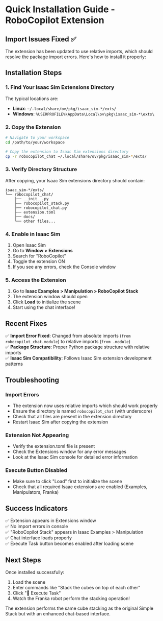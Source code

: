 # Quick Installation Guide - RoboCopilot Extension

## Import Issues Fixed ✅

The extension has been updated to use relative imports, which should resolve the package import errors. Here's how to install it properly:

## Installation Steps

### 1. Find Your Isaac Sim Extensions Directory

The typical locations are:
- **Linux**: `~/.local/share/ov/pkg/isaac_sim-*/exts/`
- **Windows**: `%USERPROFILE%\AppData\Local\ov\pkg\isaac_sim-*\exts\`

### 2. Copy the Extension

```bash
# Navigate to your workspace
cd /path/to/your/workspace

# Copy the extension to Isaac Sim extensions directory
cp -r robocopilot_chat ~/.local/share/ov/pkg/isaac_sim-*/exts/
```

### 3. Verify Directory Structure

After copying, your Isaac Sim extensions directory should contain:
```
isaac_sim-*/exts/
└── robocopilot_chat/
    ├── __init__.py
    ├── robocopilot_stack.py
    ├── robocopilot_chat.py
    ├── extension.toml
    ├── docs/
    └── other files...
```

### 4. Enable in Isaac Sim

1. Open Isaac Sim
2. Go to **Window > Extensions**
3. Search for "RoboCopilot"
4. Toggle the extension ON
5. If you see any errors, check the Console window

### 5. Access the Extension

1. Go to **Isaac Examples > Manipulation > RoboCopilot Stack**
2. The extension window should open
3. Click **Load** to initialize the scene
4. Start using the chat interface!

## Recent Fixes

✅ **Import Error Fixed**: Changed from absolute imports (`from robocopilot_chat.module`) to relative imports (`from .module`)  
✅ **Package Structure**: Proper Python package structure with relative imports  
✅ **Isaac Sim Compatibility**: Follows Isaac Sim extension development patterns  

## Troubleshooting

### Import Errors
- The extension now uses relative imports which should work properly
- Ensure the directory is named `robocopilot_chat` (with underscore)
- Check that all files are present in the extension directory
- Restart Isaac Sim after copying the extension

### Extension Not Appearing
- Verify the extension.toml file is present
- Check the Extensions window for any error messages
- Look at the Isaac Sim console for detailed error information

### Execute Button Disabled
- Make sure to click "Load" first to initialize the scene
- Check that all required Isaac extensions are enabled (Examples, Manipulators, Franka)

## Success Indicators

✅ Extension appears in Extensions window  
✅ No import errors in console  
✅ "RoboCopilot Stack" appears in Isaac Examples > Manipulation  
✅ Chat interface loads properly  
✅ Execute Task button becomes enabled after loading scene  

## Next Steps

Once installed successfully:
1. Load the scene
2. Enter commands like "Stack the cubes on top of each other"
3. Click "🚀 Execute Task"
4. Watch the Franka robot perform the stacking operation!

The extension performs the same cube stacking as the original Simple Stack but with an enhanced chat-based interface. 